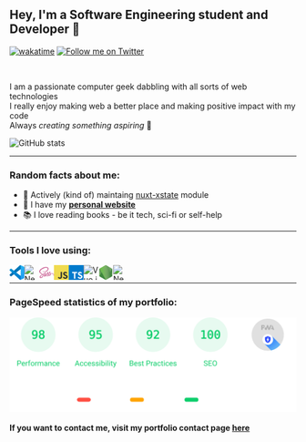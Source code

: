 ## Hey, I'm a Software Engineering student and Developer 👋

[![wakatime](https://wakatime.com/badge/user/935fc03d-970a-48f7-99db-3af45cdc7fc6.svg)](https://wakatime.com/@935fc03d-970a-48f7-99db-3af45cdc7fc6)
<a href="https://twitter.com/intent/follow?screen_name=lexpeartha">
<img src="https://img.shields.io/twitter/follow/Lexpeartha?style=social&logo=twitter" alt="Follow me on Twitter">
</a>

<br />

I am a passionate computer geek dabbling with all sorts of web technologies <br />
I really enjoy making web a better place and making positive impact with my code <br />
Always _creating something aspiring_ :telescope:

![GitHub stats](https://github-readme-stats.vercel.app/api?username=lexpeartha&count_private=true&theme=dracula&show_icons=true)

---

### Random facts about me:

- :wrench: Actively (kind of) maintaing [nuxt-xstate](https://github.com/Lexpeartha/nuxt-xstate) module
- :memo: I have my **[personal website](https://www.lexpeartha.com/)**
- :books: I love reading books - be it tech, sci-fi or self-help

---

### Tools I love using:

<img align="left" alt="Visual Studio Code" width="26px" height="26px" src="https://raw.githubusercontent.com/github/explore/80688e429a7d4ef2fca1e82350fe8e3517d3494d/topics/visual-studio-code/visual-studio-code.png" />
<img align="left" alt="Neovim" width="26px" height="26px" src="https://avatars.githubusercontent.com/u/6471485" />
<img align="left" alt="Sass" width="26px" height="26px" src="https://raw.githubusercontent.com/github/explore/80688e429a7d4ef2fca1e82350fe8e3517d3494d/topics/sass/sass.png" />
<img align="left" alt="JavaScript" width="26px" height="26px" src="https://raw.githubusercontent.com/github/explore/80688e429a7d4ef2fca1e82350fe8e3517d3494d/topics/javascript/javascript.png" />
<img align="left" alt="TypeScript" width="26px" height="26px" src="https://raw.githubusercontent.com/github/explore/80688e429a7d4ef2fca1e82350fe8e3517d3494d/topics/typescript/typescript.png" />
<img align="left" alt="Vue.js" width="26px" height="26px" src="https://vuejs.org/images/logo.png" />
<img align="left" alt="Node.js" width="26px" height="26px" src="https://raw.githubusercontent.com/github/explore/80688e429a7d4ef2fca1e82350fe8e3517d3494d/topics/nodejs/nodejs.png" />
<img align="left" alt="NestJS" width="26px" height="26px" src="https://docs.nestjs.com/assets/logo-small.svg" />

<br />

---

### PageSpeed statistics of my portfolio:

<img align="center" src="/stats.svg" />

#### If you want to contact me, visit my portfolio contact page [here](https://www.lexpeartha.com/contact-me)
